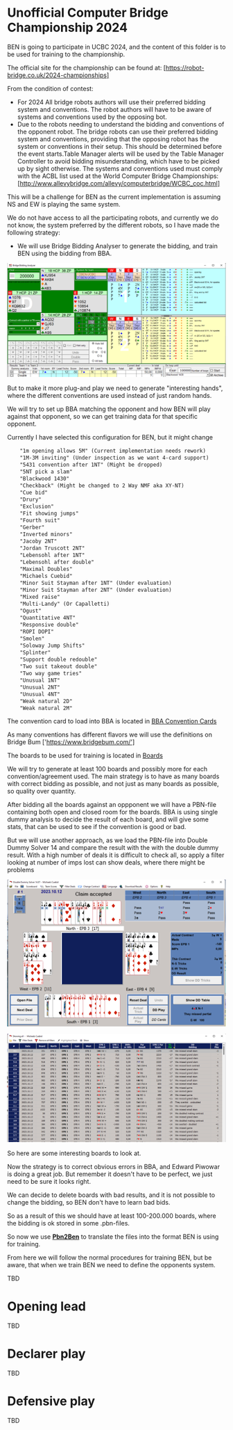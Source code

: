 # Unofficial Computer Bridge Championship 2024

BEN is going to participate in UCBC 2024, and the content of this folder is to be used for training to the championship.

The official site for the championship can be found at: [https://robot-bridge.co.uk/2024-championships]

From the condition of contest: 

- For 2024 All bridge robots authors will use their preferred bidding system and conventions. The robot authors will have to be aware of systems and conventions used by the opposing bot.
- Due to the robots needing to understand the bidding and conventions of the opponent robot. The bridge robots can use their preferred bidding system and conventions, providing that the opposing robot has the system or conventions in their setup.  This should be determined before the event starts.Table Manager alerts will be used by the Table Manager Controller to avoid bidding misunderstanding, which have to be picked up by sight otherwise. The systems and conventions used must comply with the ACBL list used at the World Computer Bridge Championships: [http://www.allevybridge.com/allevy/computerbridge/WCBC_coc.html]

This will be a challenge for BEN as the current implementation is assuming NS and EW is playing the same system.

We do not have access to all the participating robots, and currently we do not know, the system preferred by the different robots, so I have made the following strategy:

- We will use Bridge Bidding Analyser to generate the bidding, and train BEN using the bidding from BBA.

![image](images/BBA.png)

But to make it more plug-and play we need to generate "interesting hands", where the different conventions are used instead of just random hands. 

We will try to set up BBA matching the opponent and how BEN will play against that opponent, so we can get training data for that specific opponent.

Currently I have selected this configuration for BEN, but it might change

        "1m opening allows 5M" (Current implementation needs rework)
        "1M-3M inviting" (Under inspection as we want 4-card support)
        "5431 convention after 1NT" (Might be dropped)
        "5NT pick a slam"
        "Blackwood 1430"
        "Checkback" (Might be changed to 2 Way NMF aka XY-NT)
        "Cue bid"
        "Drury"
        "Exclusion"
        "Fit showing jumps"
        "Fourth suit"
        "Gerber"
        "Inverted minors"
        "Jacoby 2NT"
        "Jordan Truscott 2NT"
        "Lebensohl after 1NT"
        "Lebensohl after double"
        "Maximal Doubles"
        "Michaels Cuebid"
        "Minor Suit Stayman after 1NT" (Under evaluation)
        "Minor Suit Stayman after 2NT" (Under evaluation)
        "Mixed raise"
        "Multi-Landy" (Or Capalletti)
        "Ogust"
        "Quantitative 4NT"
        "Responsive double"
        "ROPI DOPI"
        "Smolen"
        "Soloway Jump Shifts"
        "Splinter"
        "Support double redouble"
        "Two suit takeout double"
        "Two way game tries"
        "Unusual 1NT"
        "Unusual 2NT"
        "Unusual 4NT"
        "Weak natural 2D"
        "Weak natural 2M"

The convention card to load into BBA is located in [BBA Convention Cards](BBA%20convention%20cards/BEN-UCBC.bbsa)

As many conventions has different flavors we will use the definitions on Bridge Bum ['https://www.bridgebum.com/']

The boards to be used for training is located in [Boards](Boards/)

We will try to generate at least 100 boards and possibly more for each convention/agreement used. The main strategy is to have as many boards with correct bidding as possible, and not just as many boards as possible, so quality over quantity.

After bidding all the boards against an oppponent we will have a PBN-file containing both open and closed room for the boards. BBA is using single dummy analysis to decide the result of each board, and will give some stats, that can be used to see if the convention is good or bad.

But we will use another approach, as we load the PBN-file into Double Dummy Solver 14 and compare the result with the with the double dummy result. With a high number of deals it is difficult to check all, so apply a filter looking at number of imps lost can show deals, where there might be problems

![image](images/DDS14.png)

![image](images/DDS14Filter.png)

So here are some interesting boards to look at.

Now the strategy is to correct obvious errors in BBA, and Edward Piwowar is doing a great job. But remember it doesn't have to be perfect, we just need to be sure it looks right.

We can decide to delete boards with bad results, and it is not possible to change the bidding, so BEN don't have to learn bad bids.

So as a result of this we should have at least 100-200.000 boards, where the bidding is ok stored in some .pbn-files.

So now we use 
__[Pbn2Ben](src/Pbn2Ben.py)__ 
to translate the files into the format BEN is using for training.

From here we will follow the normal procedures for training BEN, but be aware, that when we train BEN we need to define the opponents system.

TBD

# Opening lead
TBD

# Declarer play
TBD

# Defensive play
TBD